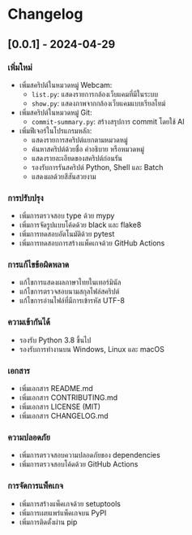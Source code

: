 # Changelog

## [0.0.1] - 2024-04-29

### เพิ่มใหม่
- เพิ่มสคริปต์ในหมวดหมู่ Webcam:
  - `list.py`: แสดงรายการกล้องเว็บแคมที่มีในระบบ
  - `show.py`: แสดงภาพจากกล้องเว็บแคมแบบเรียลไทม์
- เพิ่มสคริปต์ในหมวดหมู่ Git:
  - `commit-summary.py`: สร้างสรุปการ commit โดยใช้ AI
- เพิ่มฟีเจอร์ในโปรแกรมหลัก:
  - แสดงรายการสคริปต์แยกตามหมวดหมู่
  - ค้นหาสคริปต์ด้วยชื่อ คำอธิบาย หรือหมวดหมู่
  - แสดงรายละเอียดของสคริปต์ก่อนรัน
  - รองรับการรันสคริปต์ Python, Shell และ Batch
  - แสดงผลด้วยสีสันสวยงาม

### การปรับปรุง
- เพิ่มการตรวจสอบ type ด้วย mypy
- เพิ่มการจัดรูปแบบโค้ดด้วย black และ flake8
- เพิ่มการทดสอบอัตโนมัติด้วย pytest
- เพิ่มการทดสอบการสร้างแพ็คเกจด้วย GitHub Actions

### การแก้ไขข้อผิดพลาด
- แก้ไขการแสดงผลภาษาไทยในเทอร์มินัล
- แก้ไขการตรวจสอบนามสกุลไฟล์สคริปต์
- แก้ไขการอ่านไฟล์ที่มีการเข้ารหัส UTF-8

### ความเข้ากันได้
- รองรับ Python 3.8 ขึ้นไป
- รองรับการทำงานบน Windows, Linux และ macOS

### เอกสาร
- เพิ่มเอกสาร README.md
- เพิ่มเอกสาร CONTRIBUTING.md
- เพิ่มเอกสาร LICENSE (MIT)
- เพิ่มเอกสาร CHANGELOG.md

### ความปลอดภัย
- เพิ่มการตรวจสอบความปลอดภัยของ dependencies
- เพิ่มการตรวจสอบโค้ดด้วย GitHub Actions

### การจัดการแพ็คเกจ
- เพิ่มการสร้างแพ็คเกจด้วย setuptools
- เพิ่มการเผยแพร่แพ็คเกจบน PyPI
- เพิ่มการติดตั้งผ่าน pip 